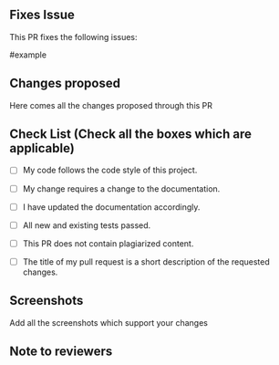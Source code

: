 <!--Type in all the issues that have been fixed through this pull request ex : #1 -->

## Fixes Issue

This PR fixes the following issues:

#example

<!-- Write down all the changes made-->
## Changes proposed

Here comes all the changes proposed through this PR

<!-- Check all the boxes which are applicable to check the box correct follow the following conventions-->
<!--
[x] - Correct
[X] - Correct
-->

## Check List (Check all the boxes which are applicable) <!--Follow the above conventions to check the box-->

- [ ] My code follows the code style of this project.
- [ ] My change requires a change to the documentation.
- [ ] I have updated the documentation accordingly.
- [ ] All new and existing tests passed.
- [ ] This PR does not contain plagiarized content.
- [ ] The title of my pull request is a short description of the requested changes.


<!--Add screen shots of the changed output-->
## Screenshots 
Add all the screenshots which support your changes

## Note to reviewers
<!--Add a note to reviewers-->